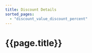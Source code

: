 ```yaml
---
title: Discount Details
sorted_pages:
  - "discount_value_discount_percent"
---
```

# {{page.title}}
